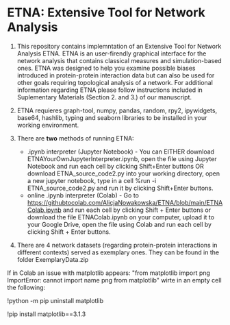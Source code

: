 # ETNA: Extensive Tool for Network Analysis
1. This repository contains implemntation of an Extensive Tool for Network Analysis ETNA. ETNA is an user-firendly graphical interface for the network analysis that contains classical measures and simulation-based ones. ETNA was designed to help you examine possible biases introduced in protein-protein interaction data but can also be used for other goals requiring topological analysis of a network. For additional information regarding ETNA please follow instructions included in Suplementary Materials (Section 2. and 3.) of our manuscript.

2. ETNA requieres graph-tool, numpy, pandas, random, rpy2, ipywidgets, base64, hashlib, typing and seaborn libraries to be installed in your working environment.

3. There are **two** methods of running ETNA: 
    * .ipynb interpreter (Jupyter Notebook) - You can EITHER download ETNAYourOwnJupyterInterpreter.ipynb, open the file using Jupyter Notebook and run each cell by clicking Shift+Enter buttons OR download ETNA_source_code2.py into your working directory, open a new jupyter notebook, type in a cell %run -i ETNA_source_code2.py and run it by clicking Shift+Enter buttons.
    * online .ipynb interpreter (Colab) - Go to https://githubtocolab.com/AlicjaNowakowska/ETNA/blob/main/ETNAColab.ipynb and run each cell by clicking Shift + Enter buttons or download the file ETNAColab.ipynb on your computer, upload it to your Google Drive, open the file using Colab and run each cell by clicking Shift + Enter buttons. 
  
4. There are 4 network datasets (regarding protein-protein interactions in different contexts) served as exemplary ones. They can be found in the folder ExemplaryData.zip

If in Colab an issue with matplotlib appears: "from matplotlib import png ImportError: cannot import name png from matplotlib" wirte in an empty cell the following: 

!python -m pip uninstall matplotlib

!pip install matplotlib==3.1.3 
